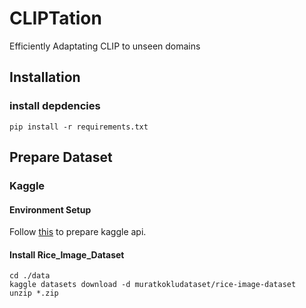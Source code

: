# CLIPTation 
Efficiently Adaptating CLIP to unseen domains

## Installation
### install depdencies 
```
pip install -r requirements.txt
```

## Prepare Dataset
### Kaggle

#### Environment Setup
Follow [this](https://github.com/Kaggle/kaggle-api#readme) to prepare kaggle api. 

#### Install Rice_Image_Dataset
```
cd ./data
kaggle datasets download -d muratkokludataset/rice-image-dataset
unzip *.zip
```

